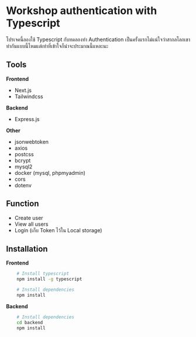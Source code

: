 # Workshop authentication with Typescript

โปรเจคนี้ลองใช้ Typescript กับทดลองทำ Authentication เป็นครั้งแรกไม่แน่ใจว่าสากลโลกเขาทำกันแบบนี้ไหมแต่เท่าที่เข้าใจก็น่าจะประมาณนี้แหละนะ

## Tools

**Frontend**

- Next.js
- Tailwindcss

**Backend**

- Express.js

**Other**

- jsonwebtoken
- axios
- postcss
- bcrypt
- mysql2
- docker (mysql, phpmyadmin)
- cors
- dotenv

## Function

- Create user
- View all users
- Login (เก็บ Token ไว้ใน Local storage)

## Installation

**Frontend**

```bash
    # Install typescript
    npm install -g typescript

    # Install dependencies
    npm install
```

**Backend**

```bash
    # Install dependencies
    cd backend
    npm install
```
